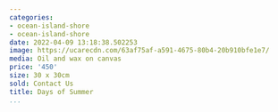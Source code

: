 ```yaml
---
categories:
- ocean-island-shore
- ocean-island-shore
date: 2022-04-09 13:18:38.502253
image: https://ucarecdn.com/63af75af-a591-4675-80b4-20b910bfe1e7/
media: Oil and wax on canvas
price: '450'
size: 30 x 30cm
sold: Contact Us
title: Days of Summer
...
```


